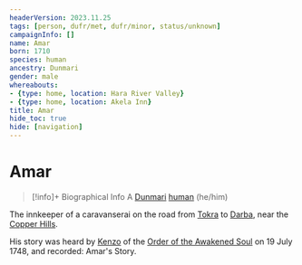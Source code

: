 ```yaml
---
headerVersion: 2023.11.25
tags: [person, dufr/met, dufr/minor, status/unknown]
campaignInfo: []
name: Amar
born: 1710
species: human
ancestry: Dunmari
gender: male
whereabouts:
- {type: home, location: Hara River Valley}
- {type: home, location: Akela Inn}
title: Amar
hide_toc: true
hide: [navigation]
---
```

# Amar
>[!info]+ Biographical Info
> A [Dunmari](<../../gazetteer/greater-dunmar/realms/dunmar/dunmar.md>) [human](<../../species/humans/humans.md>) (he/him)
> 
>> 

The innkeeper of a caravanserai on the road from [Tokra](<../../gazetteer/greater-dunmar/realms/dunmar/central-dunmar/tokra/tokra.md>) to [Darba](<../../gazetteer/greater-dunmar/realms/dunmar/coastal-dunmar/darba/darba.md>), near the [Copper Hills](<../../gazetteer/greater-dunmar/darba-highlands/copper-hills.md>). 

His story was heard by [Kenzo](<../pcs/dunmar-fellowship/kenzo.md>) of the [Order of the Awakened Soul](<../../groups/dunmari-mystery-cults/order-of-the-awakened-soul.md>) on 19 July 1748, and recorded: Amar's Story.